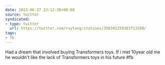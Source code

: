 ```yaml
---
date: 2013-06-27 23:12:38+00:00
source: twitter
syndicated:
- type: twitter
  url: https://twitter.com/roytang/statuses/350391250303713280/
tags:
- fb
---
```


Had a dream that involved buying Transformers toys. If i met 10year old me he wouldn't like the lack of Transformers toys in his future #fb